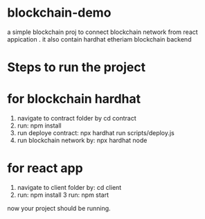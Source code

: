 # blockchain-demo
a simple blockchain proj to connect blockchain network from react appication  . it also contain hardhat etheriam blockchain backend


# Steps to run the project

# for blockchain hardhat 
1. navigate to contract folder by cd contract
2. run:   npm install 
3. run deploye contract:  npx hardhat run scripts/deploy.js
4. run blockchain network by:   npx hardhat node

# for react app 
1. navigate to client folder by:  cd client
2. run: npm install
3  run: npm start

now your  project should be running.
